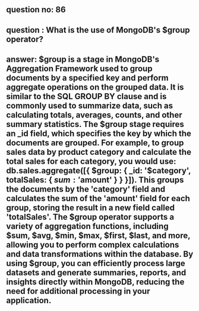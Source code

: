 
      
## question no: 86

## question : What is the use of MongoDB's $group operator?

## answer: $group is a stage in MongoDB's Aggregation Framework used to group documents by a specified key and perform aggregate operations on the grouped data. It is similar to the SQL GROUP BY clause and is commonly used to summarize data, such as calculating totals, averages, counts, and other summary statistics. The $group stage requires an _id field, which specifies the key by which the documents are grouped. For example, to group sales data by product category and calculate the total sales for each category, you would use: db.sales.aggregate([{ $group: { _id: '$category', totalSales: { $sum: '$amount' } } }]). This groups the documents by the 'category' field and calculates the sum of the 'amount' field for each group, storing the result in a new field called 'totalSales'. The $group operator supports a variety of aggregation functions, including $sum, $avg, $min, $max, $first, $last, and more, allowing you to perform complex calculations and data transformations within the database. By using $group, you can efficiently process large datasets and generate summaries, reports, and insights directly within MongoDB, reducing the need for additional processing in your application.
      
